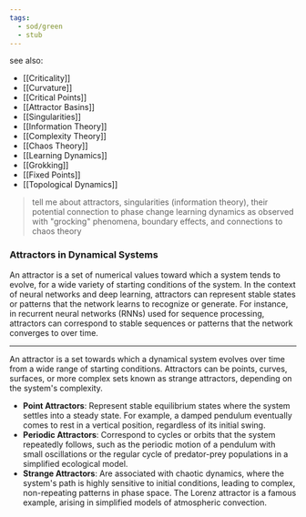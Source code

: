 ```yaml
---
tags:
  - sod/green
  - stub
---
```


see also:
- [[Criticality]]
- [[Curvature]]
- [[Critical Points]]
- [[Attractor Basins]]
- [[Singularities]]
- [[Information Theory]]
- [[Complexity Theory]]
- [[Chaos Theory]]
- [[Learning Dynamics]]
- [[Grokking]]
- [[Fixed Points]]
- [[Topological Dynamics]]

> tell me about attractors, singularities (information theory), their potential connection to phase change learning dynamics as observed with "grocking" phenomena, boundary effects, and connections to chaos theory

### Attractors in Dynamical Systems

An attractor is a set of numerical values toward which a system tends to evolve, for a wide variety of starting conditions of the system. In the context of neural networks and deep learning, attractors can represent stable states or patterns that the network learns to recognize or generate. For instance, in recurrent neural networks (RNNs) used for sequence processing, attractors can correspond to stable sequences or patterns that the network converges to over time.

---

An attractor is a set towards which a dynamical system evolves over time from a wide range of starting conditions. Attractors can be points, curves, surfaces, or more complex sets known as strange attractors, depending on the system's complexity.

- **Point Attractors**: Represent stable equilibrium states where the system settles into a steady state. For example, a damped pendulum eventually comes to rest in a vertical position, regardless of its initial swing.
- **Periodic Attractors**: Correspond to cycles or orbits that the system repeatedly follows, such as the periodic motion of a pendulum with small oscillations or the regular cycle of predator-prey populations in a simplified ecological model.
- **Strange Attractors**: Are associated with chaotic dynamics, where the system's path is highly sensitive to initial conditions, leading to complex, non-repeating patterns in phase space. The Lorenz attractor is a famous example, arising in simplified models of atmospheric convection.
